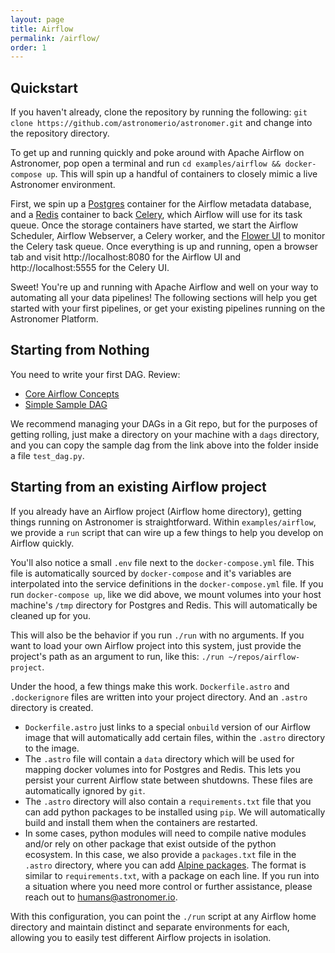 ```yaml
---
layout: page
title: Airflow
permalink: /airflow/
order: 1
---
```


## Quickstart
If you haven't already, clone the repository by running the following: `git clone https://github.com/astronomerio/astronomer.git` and change into the repository directory.

To get up and running quickly and poke around with Apache Airflow on Astronomer, pop open a terminal and run `cd examples/airflow && docker-compose up`. This will spin up a handful of containers to closely mimic a live Astronomer environment.

First, we spin up a [Postgres](https://www.postgresql.org/) container for the Airflow metadata database, and a [Redis](https://redis.io/) container to back [Celery](http://www.celeryproject.org/), which Airflow will use for its task queue. Once the storage containers have started, we start the Airflow Scheduler, Airflow Webserver, a Celery worker, and the [Flower UI](http://flower.readthedocs.io/en/latest/) to monitor the Celery task queue. Once everything is up and running, open a browser tab and visit http://localhost:8080 for the Airflow UI and http://localhost:5555 for the Celery UI.

Sweet! You're up and running with Apache Airflow and well on your way to automating all your data pipelines! The following sections will help you get started with your first pipelines, or get your existing pipelines running on the Astronomer Platform.

## Starting from Nothing
You need to write your first DAG. Review:

* [Core Airflow Concepts](https://docs.astronomer.io/v2/apache_airflow/tutorial/core-airflow-concepts.html)
* [Simple Sample DAG](https://docs.astronomer.io/v2/apache_airflow/tutorial/sample-dag.html)

We recommend managing your DAGs in a Git repo, but for the purposes of getting rolling, just make a directory on your machine with a `dags` directory, and you can copy the sample dag from the link above into the folder inside a file `test_dag.py`.

## Starting from an existing Airflow project
If you already have an Airflow project (Airflow home directory), getting things running on Astronomer is straightforward. Within `examples/airflow`, we provide a `run` script that can wire up a few things to help you develop on Airflow quickly.

You'll also notice a small `.env` file next to the `docker-compose.yml` file. This file is automatically sourced by `docker-compose` and it's variables are interpolated into the service definitions in the `docker-compose.yml` file. If you run `docker-compose up`, like we did above, we mount volumes into your host machine's `/tmp` directory for Postgres and Redis. This will automatically be cleaned up for you.

This will also be the behavior if you run `./run` with no arguments. If you want to load your own Airflow project into this system, just provide the project's path as an argument to run, like this: `./run ~/repos/airflow-project`.

Under the hood, a few things make this work. `Dockerfile.astro` and `.dockerignore` files are written into your project directory. And an `.astro` directory is created.
- `Dockerfile.astro` just links to a special `onbuild` version of our Airflow image that will automatically add certain files, within the `.astro` directory to the image.
- The `.astro` file will contain a `data` directory which will be used for mapping docker volumes into for Postgres and Redis. This lets you persist your current Airflow state between shutdowns. These files are automatically ignored by `git`.
- The `.astro` directory will also contain a `requirements.txt` file that you can add python packages to be installed using `pip`. We will automatically build and install them when the containers are restarted.
- In some cases, python modules will need to compile native modules and/or rely on other package that exist outside of the python ecosystem. In this case, we also provide a `packages.txt` file in the `.astro` directory, where you can add [Alpine packages](https://pkgs.alpinelinux.org/packages). The format is similar to `requirements.txt`, with a package on each line. If you run into a situation where you need more control or further assistance, please reach out to humans@astronomer.io.

With this configuration, you can point the `./run` script at any Airflow home directory and maintain distinct and separate environments for each, allowing you to easily test different Airflow projects in isolation.
